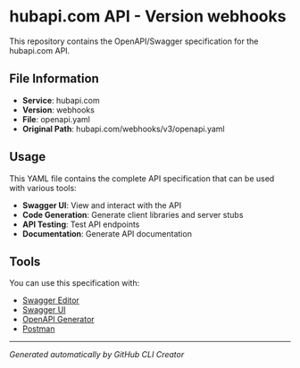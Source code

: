 # hubapi.com API - Version webhooks

This repository contains the OpenAPI/Swagger specification for the hubapi.com API.

## File Information

- **Service**: hubapi.com
- **Version**: webhooks
- **File**: openapi.yaml
- **Original Path**: hubapi.com/webhooks/v3/openapi.yaml

## Usage

This YAML file contains the complete API specification that can be used with various tools:

- **Swagger UI**: View and interact with the API
- **Code Generation**: Generate client libraries and server stubs
- **API Testing**: Test API endpoints
- **Documentation**: Generate API documentation

## Tools

You can use this specification with:

- [Swagger Editor](https://editor.swagger.io/)
- [Swagger UI](https://swagger.io/tools/swagger-ui/)
- [OpenAPI Generator](https://openapi-generator.tech/)
- [Postman](https://www.postman.com/)

---

*Generated automatically by GitHub CLI Creator*
